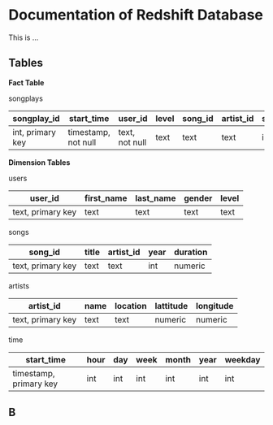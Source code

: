 # Documentation of Redshift Database

This is ...

## Tables

**Fact Table**

songplays

|songplay_id|start_time|user_id|level|song_id|artist_id|session_id|location|user_agent|
|-|-|-|-|-|-|-|-|-|
|int, primary key|timestamp, not null|text, not null|text|text|text|int|text|text|

**Dimension Tables**

users

|user_id|first_name|last_name|gender|level|
|-|-|-|-|-|
|text, primary key|text|text|text|text|

songs

|song_id|title|artist_id|year|duration|
|-|-|-|-|-|
|text, primary key|text|text|int|numeric|

artists

|artist_id|name|location|lattitude|longitude|
|-|-|-|-|-|
|text, primary key|text|text|numeric|numeric|

time

|start_time|hour|day|week|month|year|weekday|
|-|-|-|-|-|-|-|
|timestamp, primary key|int|int|int|int|int|int|

## B
